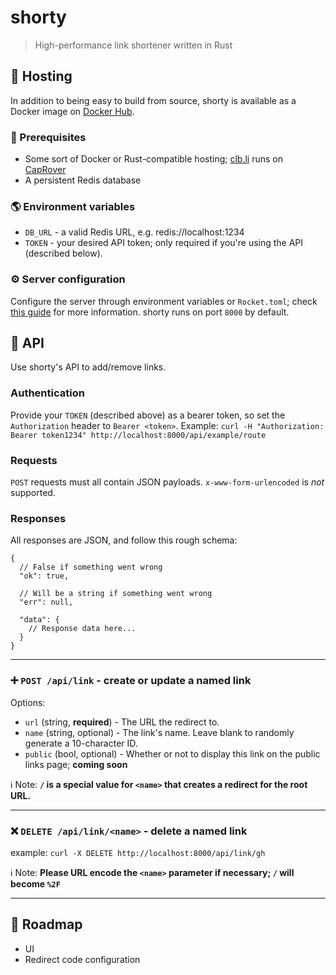 # shorty

> High-performance link shortener written in Rust

## 💾 Hosting

In addition to being easy to build from source, shorty is available as a Docker image on [Docker Hub](https://hub.docker.com/r/cjdenio/shorty).

### 🏁 Prerequisites

- Some sort of Docker or Rust-compatible hosting; [clb.li](https://clb.li) runs on [CapRover](https://caprover.com)
- A persistent Redis database

### 🌎 Environment variables

- `DB_URL` - a valid Redis URL, e.g. redis://localhost:1234
- `TOKEN` - your desired API token; only required if you're using the API (described below).

### ⚙️ Server configuration

Configure the server through environment variables or `Rocket.toml`; check [this guide](https://rocket.rs/v0.4/guide/configuration/) for more information. shorty runs on port `8000` by default.

## 📡 API

Use shorty's API to add/remove links.

### Authentication

Provide your `TOKEN` (described above) as a bearer token, so set the `Authorization` header to `Bearer <token>`. Example: `curl -H "Authorization: Bearer token1234" http://localhost:8000/api/example/route`

### Requests

`POST` requests must all contain JSON payloads. `x-www-form-urlencoded` is _not_ supported.

### Responses

All responses are JSON, and follow this rough schema:

```jsonc
{
  // False if something went wrong
  "ok": true,

  // Will be a string if something went wrong
  "err": null,

  "data": {
    // Response data here...
  }
}
```

---

### ➕ `POST /api/link` - create or update a named link

Options:

- `url` (string, **required**) - The URL the redirect to.
- `name` (string, optional) - The link's name. Leave blank to randomly generate a 10-character ID.
- `public` (bool, optional) - Whether or not to display this link on the public links page; **coming soon**

ℹ️ Note:
**`/` is a special value for `<name>` that creates a redirect for the root URL.**

---

### ❌ `DELETE /api/link/<name>` - delete a named link

example: `curl -X DELETE http://localhost:8000/api/link/gh`

ℹ️ Note:
**Please URL encode the `<name>` parameter if necessary; `/` will become `%2F`**

---

## 🚗 Roadmap

- UI
- Redirect code configuration
